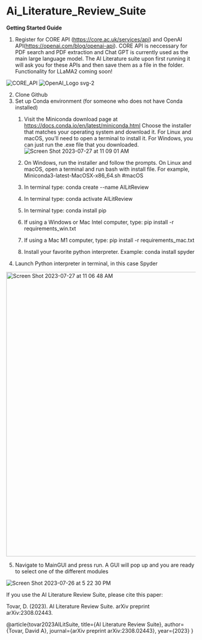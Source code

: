 # Ai_Literature_Review_Suite
**Getting Started Guide**

1. Register for CORE API (https://core.ac.uk/services/api) and OpenAI API(https://openai.com/blog/openai-api). CORE API is neccessary for PDF search and PDF extraction and Chat GPT is currently used as the main large language model. The AI Literature suite upon first running it will ask you for these APIs and then save them as a file in the folder. Functionality for LLaMA2 coming soon!

![CORE_API](https://github.com/datovar4/Ai_Literature_Review_Suite/assets/24495304/4b52d7bf-ddab-4b11-8723-c8f5c5c6158d)
![OpenAI_Logo svg-2](https://github.com/datovar4/Ai_Literature_Review_Suite/assets/24495304/6f30f35b-ec17-4f2f-b37e-9861ca9f3626)


2. Clone Github
3. Set up Conda environment (for someone who does not have Conda installed)
    1. Visit the Miniconda download page at https://docs.conda.io/en/latest/miniconda.html Choose the installer that matches your operating system and download it.
       For Linux and macOS, you'll need to open a terminal to install it. For Windows, you can just run the .exe file that you downloaded.
       ![Screen Shot 2023-07-27 at 11 09 01 AM](https://github.com/datovar4/Ai_Literature_Review_Suite/assets/24495304/efb98d07-5417-48fa-b8d9-a654da92d2a1)

    2. On Windows, run the installer and follow the prompts. On Linux and macOS, open a terminal and run bash with install file. For example, Miniconda3-latest-MacOSX-x86_64.sh  #macOS
    3. In terminal type: conda create --name AILitReview
    4. In terminal type: conda activate AILitReview
    5. In terminal type: conda install pip
    6. If using a Windows or Mac Intel computer, type: pip install -r requirements_win.txt
    7. If using a Mac M1 computer, type: pip install -r requirements_mac.txt
    8. Install your favorite python interpreter. Example: conda install spyder
4. Launch Python interpreter in terminal, in this case Spyder
<img width="757" alt="Screen Shot 2023-07-27 at 11 06 48 AM" src="https://github.com/datovar4/Ai_Literature_Review_Suite/assets/24495304/ed580c8c-859b-4a08-b606-b4d5a320e05b">

5. Navigate to MainGUI and press run. A GUI will pop up and you are ready to select one of the different modules
   
![Screen Shot 2023-07-26 at 5 22 30 PM](https://github.com/datovar4/Ai_Literature_Review_Suite/assets/24495304/937a7c68-a961-4184-9181-f5e8eb16112e)

If you use the AI Literature Review Suite, please cite this paper:

Tovar, D. (2023). AI Literature Review Suite. arXiv preprint arXiv:2308.02443.

@article{tovar2023AILitSuite,
title={AI Literature Review Suite},
author={Tovar, David A},
journal={arXiv preprint arXiv:2308.02443},
year={2023}
}


